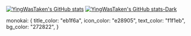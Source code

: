 

  [![YingWasTaken's GitHub stats](https://github-readme-stats.vercel.app/api?username=YingWasTaken)](https://github.com/YingWasTaken/github-readme-stats)
[![YingWasTaken's GitHub stats-Dark](https://github-readme-stats.vercel.app/api?username=YingWasTaken&show_icons=true&theme=monokai)](https://github.com/YingWasTaken/github-readme-stats#gh-dark-mode-only)

  
monokai: {
    title_color: "eb1f6a",
    icon_color: "e28905",
    text_color: "f1f1eb",
    bg_color: "272822",
  }
